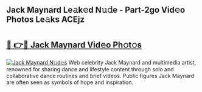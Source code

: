 ## Jack Maynard Le𝚊k𝚎d N𝚞𝚍e - Part-2go Vid𝚎o Photos Le𝚊ks ACEjz

# <h2><a href="http://fbepmxg.evod.top/?m=Jack+Maynard">🔗 👉🔴 Jack Maynard Vid𝚎o Ph𝚘t𝚘s</a></h2>

[![Jack Maynard N𝚞d𝚎s](https://i.imgur.com/8V9OHl7.gif)](http://fbepmxg.evod.top/?m=Jack+Maynard)
Web celebrity Jack Maynard and multimedia artist, renowned for sharing dance and lifestyle content through solo and collaborative dance routines and brief videos. Public figures Jack Maynard are often seen as symbols of hope and inspiration. 
